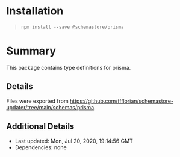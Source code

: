 # Installation
> `npm install --save @schemastore/prisma`

# Summary
This package contains type definitions for prisma.

## Details
Files were exported from https://github.com/ffflorian/schemastore-updater/tree/main/schemas/prisma.

## Additional Details
* Last updated: Mon, Jul 20, 2020, 19:14:56 GMT
* Dependencies: none
